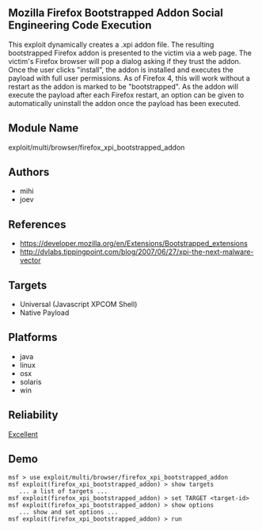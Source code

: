 ## Mozilla Firefox Bootstrapped Addon Social Engineering Code Execution

This exploit dynamically creates a .xpi addon file. The 
resulting bootstrapped Firefox addon is presented to the 
victim via a web page. The victim's Firefox browser will pop 
a dialog asking if they trust the addon. Once the user 
clicks "install", the addon is installed and executes the 
payload with full user permissions. As of Firefox 4, this 
will work without a restart as the addon is marked to be 
"bootstrapped". As the addon will execute the payload after 
each Firefox restart, an option can be given to 
automatically uninstall the addon once the payload has been 
executed.


## Module Name
exploit/multi/browser/firefox_xpi_bootstrapped_addon

## Authors
* mihi
* joev


## References
* https://developer.mozilla.org/en/Extensions/Bootstrapped_extensions
* http://dvlabs.tippingpoint.com/blog/2007/06/27/xpi-the-next-malware-vector



## Targets
* Universal (Javascript XPCOM Shell)
* Native Payload


## Platforms
* java
* linux
* osx
* solaris
* win

## Reliability
[Excellent](https://github.com/rapid7/metasploit-framework/wiki/Exploit-Ranking)

## Demo

```
msf > use exploit/multi/browser/firefox_xpi_bootstrapped_addon
msf exploit(firefox_xpi_bootstrapped_addon) > show targets
   ... a list of targets ...
msf exploit(firefox_xpi_bootstrapped_addon) > set TARGET <target-id>
msf exploit(firefox_xpi_bootstrapped_addon) > show options
   ... show and set options ...
msf exploit(firefox_xpi_bootstrapped_addon) > run
```
    
    
